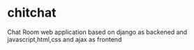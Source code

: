 # chitchat
Chat Room web application based on django as backened and javascript,html,css and ajax as frontend

